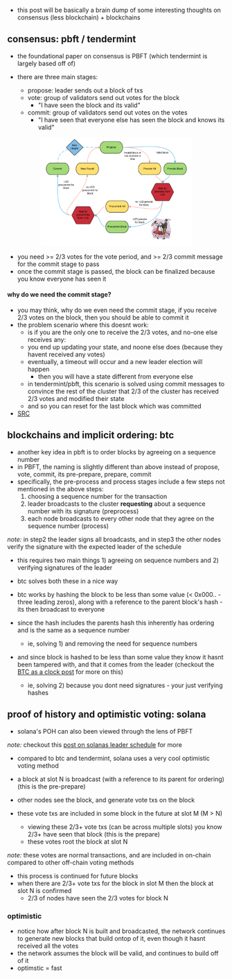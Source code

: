 - this post will be basically a brain dump of some interesting thoughts 
on consensus (less blockchain) + blockchains

## consensus: pbft / tendermint

- the foundational paper on consensus is PBFT (which tendermint is largely based
off of)

- there are three main stages:
  - propose: leader sends out a block of txs 
  - vote: group of validators send out votes for the block 
    - "I have seen the block and its valid"
  - commit: group of validators send out votes on the votes 
    - "I have seen that everyone else has seen the block and knows its valid"

<div align="center">
<img src="2023-06-12-14-27-05.png" width="350" height="250">
</div>

- you need >= 2/3 votes for the vote period, and >= 2/3 commit message for the commit stage to pass
- once the commit stage is passed, the block can be finalized because you know everyone has seen it

#### why do we need the commit stage? 

- you may think, why do we even need the commit stage, if you receive 2/3 votes on the block, then you should be able to commit it 
- the problem scenario where this doesnt work: 
  - is if you are the only one to receive the 2/3 votes, and no-one else receives any:
  - you end up updating your state, and noone else does (because they havent received any votes)
  - eventually, a timeout will occur and a new leader election will happen 
    - then you will have a state different from everyone else 
  - in tendermint/pbft, this scenario is solved using commit messages to convince the rest of the cluster that 2/3 of the cluster has received 2/3 votes and modified their state
  - and so you can reset for the last block which was committed
- [SRC](https://cs.stackexchange.com/questions/54152/why-is-the-commit-phase-in-pbft-necessary)

## blockchains and implicit ordering: btc

- another key idea in pbft is to order blocks by agreeing on a sequence number
- in PBFT, the naming is slightly different than above instead of propose, vote, commit, its pre-prepare, prepare, commit
- specifically, the pre-process and process stages include a few steps not mentioned in the above steps:
  1. choosing a sequence number for the transaction 
  2. leader broadcasts to the cluster **requesting** about a sequence number with its signature (preprocess) 
  3. each node broadcasts to every other node that they agree on the sequence number (process)

*note:* in step2 the leader signs all broadcasts, and in step3 the other nodes verify the signature with the expected leader of the schedule

- this requires two main things 1) agreeing on sequence numbers and 2) verifying signatures of the leader
- btc solves both these in a nice way 

- btc works by hashing the block to be less than some value (< 0x000.. - three leading zeros), 
along with a reference to the parent block's hash - its then broadcast to everyone

- since the hash includes the parents hash this inherently has ordering and is the same as a sequence number 
  - ie, solving 1) and removing the need for sequence numbers
- and since block is hashed to be less than some value they know it hasnt been tampered with, 
and that it comes from the leader (checkout the 
[BTC as a clock post](https://github.com/0xNineteen/blog.md/blob/master/contents/btc-consensus/index.md) for more on this) 
  - ie, solving 2) because you dont need signatures - your just verifying hashes

## proof of history and optimistic voting: solana

- solana's POH can also been viewed through the lens of PBFT 

*note:* checkout this [post on solanas leader schedule](https://github.com/0xNineteen/blog.md/blob/master/contents/sol-rpcs/index.md) for more

- compared to btc and tendermint, solana uses a very cool optimistic voting method 

- a block at slot N is broadcast (with a reference to its parent for ordering) (this is the pre-prepare)
- other nodes see the block, and generate vote txs on the block 
- these vote txs are included in some block in the future at slot M (M > N) 
  - viewing these 2/3+ vote txs (can be across multiple slots) you know 2/3+ have seen that block (this is the prepare)
  - these votes root the block at slot N 

*note:* these votes are normal transactions, and are included in on-chain compared to other off-chain voting methods 

- this process is continued for future blocks 
- when there are 2/3+ vote txs for the block in slot M then the block at slot N is confirmed 
  - 2/3 of nodes have seen the 2/3 votes for block N

### optimistic 

- notice how after block N is built and broadcasted, the network continues to generate new blocks that build ontop of it,
even though it hasnt received all the votes
- the network assumes the block will be valid, and continues to build off of it 
- optimstic = fast 